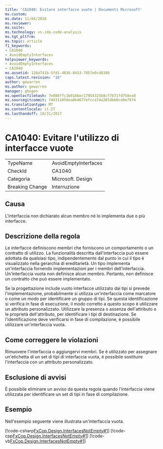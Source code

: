 ```yaml
---
title: 'CA1040: Evitare interfacce vuote | Documenti Microsoft'
ms.custom: 
ms.date: 11/04/2016
ms.reviewer: 
ms.suite: 
ms.technology: vs-ide-code-analysis
ms.tgt_pltfrm: 
ms.topic: article
f1_keywords:
- CA1040
- AvoidEmptyInterfaces
helpviewer_keywords:
- AvoidEmptyInterfaces
- CA1040
ms.assetid: 120a741b-5fd1-4836-8453-7857e0cd0380
caps.latest.revision: "16"
author: gewarren
ms.author: gewarren
manager: ghogen
ms.openlocfilehash: 7e086ffc1b0166ec17954323b8cf7871fd758ea0
ms.sourcegitcommit: f40311056ea0b4677efcca74a285dbb0ce0e7974
ms.translationtype: MT
ms.contentlocale: it-IT
ms.lasthandoff: 10/31/2017
---
```

# <a name="ca1040-avoid-empty-interfaces"></a>CA1040: Evitare l'utilizzo di interfacce vuote
|||  
|-|-|  
|TypeName|AvoidEmptyInterfaces|  
|CheckId|CA1040|  
|Categoria|Microsoft. Design|  
|Breaking Change|Interruzione|  
  
## <a name="cause"></a>Causa  
 L'interfaccia non dichiarato alcun membro né lo implementa due o più interfacce.  
  
## <a name="rule-description"></a>Descrizione della regola  
 Le interfacce definiscono membri che forniscono un comportamento o un contratto di utilizzo. La funzionalità descritta dall'interfaccia può essere adottata da qualsiasi tipo, indipendentemente dal punto in cui il tipo è visualizzato nella gerarchia di ereditarietà. Un tipo implementa un'interfaccia fornendo implementazioni per i membri dell'interfaccia. Un'interfaccia vuota non definisce alcun membro. Pertanto, non definisce un contratto che può essere implementato.  
  
 Se la progettazione include vuoto interfacce utilizzato dai tipi si prevede l'implementazione, probabilmente si utilizza un'interfaccia come marcatore o come un modo per identificare un gruppo di tipi. Se questa identificazione si verifica in fase di esecuzione, il modo corretto a questo scopo è utilizzare un attributo personalizzato. Utilizzare la presenza o assenza dell'attributo o le proprietà dell'attributo, per identificare i tipi di destinazione. Se l'identificazione deve verificarsi in fase di compilazione, è possibile utilizzare un'interfaccia vuota.  
  
## <a name="how-to-fix-violations"></a>Come correggere le violazioni  
 Rimuovere l'interfaccia o aggiungervi membri. Se è utilizzato per assegnare un'etichetta di un set di tipi di interfaccia vuota, è possibile sostituire l'interfaccia con un attributo personalizzato.  
  
## <a name="when-to-suppress-warnings"></a>Esclusione di avvisi  
 È possibile eliminare un avviso da questa regola quando l'interfaccia viene utilizzata per identificare un set di tipi in fase di compilazione.  
  
## <a name="example"></a>Esempio  
 Nell'esempio seguente viene illustrata un'interfaccia vuota.  
  
 [!code-csharp[FxCop.Design.InterfacesNotEmpty#1](../code-quality/codesnippet/CSharp/ca1040-avoid-empty-interfaces_1.cs)]
 [!code-cpp[FxCop.Design.InterfacesNotEmpty#1](../code-quality/codesnippet/CPP/ca1040-avoid-empty-interfaces_1.cpp)]
 [!code-vb[FxCop.Design.InterfacesNotEmpty#1](../code-quality/codesnippet/VisualBasic/ca1040-avoid-empty-interfaces_1.vb)]